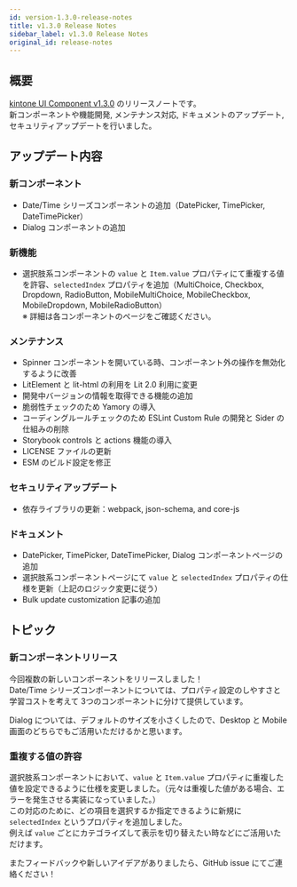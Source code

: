 ```yaml
---
id: version-1.3.0-release-notes
title: v1.3.0 Release Notes
sidebar_label: v1.3.0 Release Notes
original_id: release-notes
---
```


## 概要

[kintone UI Component v1.3.0](https://github.com/kintone-labs/kintone-ui-component/releases/tag/v1.3.0) のリリースノートです。<br>
新コンポーネントや機能開発, メンテナンス対応, ドキュメントのアップデート, セキュリティアップデートを行いました。

## アップデート内容
### 新コンポーネント
- Date/Time シリーズコンポーネントの追加（DatePicker, TimePicker, DateTimePicker）
- Dialog コンポーネントの追加

### 新機能
- 選択肢系コンポーネントの `value` と `Item.value` プロパティにて重複する値を許容、`selectedIndex` プロパティを追加（MultiChoice, Checkbox, Dropdown, RadioButton, MobileMultiChoice, MobileCheckbox, MobileDropdown, MobileRadioButton）<br>
  ※ 詳細は各コンポーネントのページをご確認ください。

### メンテナンス
- Spinner コンポーネントを開いている時、コンポーネント外の操作を無効化するように改善
- LitElement と lit-html の利用を Lit 2.0 利用に変更
- 開発中バージョンの情報を取得できる機能の追加
- 脆弱性チェックのため Yamory の導入
- コーディングルールチェックのため ESLint Custom Rule の開発と Sider の仕組みの削除
- Storybook controls と actions 機能の導入
- LICENSE ファイルの更新
- ESM のビルド設定を修正

### セキュリティアップデート
- 依存ライブラリの更新：webpack, json-schema, and core-js

### ドキュメント
- DatePicker, TimePicker, DateTimePicker, Dialog コンポーネントページの追加
- 選択肢系コンポーネントページにて `value` と `selectedIndex` プロパティの仕様を更新（上記のロジック変更に従う）
- Bulk update customization 記事の追加

## トピック

### 新コンポーネントリリース
今回複数の新しいコンポーネントをリリースしました！<br>
Date/Time シリーズコンポーネントについては、プロパティ設定のしやすさと学習コストを考えて 3つのコンポーネントに分けて提供しています。<br>

Dialog については、デフォルトのサイズを小さくしたので、Desktop と Mobile 画面のどちらでもご活用いただけるかと思います。

### 重複する値の許容
選択肢系コンポーネントにおいて、`value` と `Item.value` プロパティに重複した値を設定できるように仕様を変更しました。（元々は重複した値がある場合、エラーを発生させる実装になっていました。）<br>
この対応のために、どの項目を選択するか指定できるように新規に `selectedIndex` というプロパティを追加しました。<br>
例えば `value` ごとにカテゴライズして表示を切り替えたい時などにご活用いただけます。

またフィードバックや新しいアイデアがありましたら、GitHub issue にてご連絡ください！
